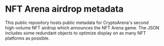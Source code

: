 # NFT Arena airdrop metadata
This public repository hosts public metadata for CryptoArena's second high-volume NFT airdrop which announces the NFT Arena game. The JSON includes some redundant objects to optimize display on as many NFT platforms as possible.
